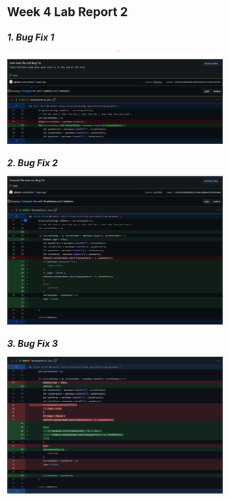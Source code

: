 # **Week 4 Lab Report 2**

## *1. Bug Fix 1*
![BugFix1](FirstBugFix.png)



## *2. Bug Fix 2*
![BugFix2](SecondBugFix.png)



## *3. Bug Fix 3*
![BugFix3](ThirdBugFix.png)